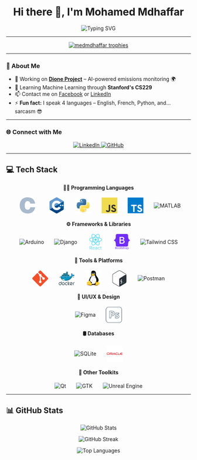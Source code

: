 <h1 align="center">Hi there 👋, I'm Mohamed Mdhaffar</h1>
<p align="center">
  <img src="https://readme-typing-svg.herokuapp.com/?lines=🎓+ICT+Engineering+Student+@+SUP'COM;🤖+AI+Explorer+%7C+🧩+Problem+Solver+%7C+🌍+Tech+for+Impact&center=true&width=500&height=40&color=0FF6EC&vCenter=true&size=20" alt="Typing SVG" />
</p>

---

<p align="center">
  <a href="https://github.com/medmdhaffar">
    <img src="https://github-profile-trophy.vercel.app/?username=medmdhaffar&theme=algolia&margin-w=10&margin-h=15&column=4" alt="medmdhaffar trophies"/>
  </a>
</p>

---

### 🚀 About Me

- 🔭 Working on **[Dione Project](https://github.com/zaydbf/Dione)** – AI-powered emissions monitoring 🌍  
- 🌱 Learning Machine Learning through **Stanford's CS229**  
- 📫 Contact me on [Facebook](https://www.facebook.com/mohamed.medhaffar.5?locale=fr_FR) or [LinkedIn](https://www.linkedin.com/in/mohamed-mdhafar-08707b280)  
- ⚡ **Fun fact:** I speak 4 languages – English, French, Python, and... sarcasm 😎  

---

### 🌐 Connect with Me

<p align="center">
  <a href="https://www.linkedin.com/in/mohamed-mdhafar-08707b280" target="_blank">
    <img src="https://img.shields.io/badge/LinkedIn-blue?style=for-the-badge&logo=linkedin&logoColor=white" alt="LinkedIn"/>
  </a>
  <a href="https://github.com/medmdhaffar" target="_blank">
    <img src="https://img.shields.io/badge/GitHub-black?style=for-the-badge&logo=github&logoColor=white" alt="GitHub"/>
  </a>
</p>

---

## 💻 Tech Stack

<h4 align="center">👨‍💻 Programming Languages</h4>
<p align="center">
  <img src="https://raw.githubusercontent.com/devicons/devicon/master/icons/c/c-original.svg" alt="C" style="width:44px; margin:0 20px; vertical-align:middle;"/>
  <img src="https://raw.githubusercontent.com/devicons/devicon/master/icons/cplusplus/cplusplus-original.svg" alt="C++" style="width:44px; margin:0 12px; vertical-align:middle;"/>
  <img src="https://raw.githubusercontent.com/devicons/devicon/master/icons/python/python-original.svg" alt="Python" style="width:44px; margin:0 12px; vertical-align:middle;"/>
  <img src="https://raw.githubusercontent.com/devicons/devicon/master/icons/javascript/javascript-original.svg" alt="JavaScript" style="width:44px; margin:0 12px; vertical-align:middle;"/>
  <img src="https://raw.githubusercontent.com/devicons/devicon/master/icons/typescript/typescript-original.svg" alt="TypeScript" style="width:44px; margin:0 12px; vertical-align:middle;"/>
  <img src="https://upload.wikimedia.org/wikipedia/commons/2/21/Matlab_Logo.png" alt="MATLAB" style="width:44px; margin:0 12px; vertical-align:middle;"/>
</p>

<h4 align="center">⚙️ Frameworks & Libraries</h4>
<p align="center">
  <img src="https://cdn.worldvectorlogo.com/logos/arduino-1.svg" alt="Arduino" style="width:44px; margin:0 12px; vertical-align:middle;"/>
  <img src="https://cdn.worldvectorlogo.com/logos/django.svg" alt="Django" style="width:44px; margin:0 12px; vertical-align:middle;"/>
  <img src="https://raw.githubusercontent.com/devicons/devicon/master/icons/react/react-original-wordmark.svg" alt="React" style="width:44px; margin:0 12px; vertical-align:middle;"/> 
  <img src="https://raw.githubusercontent.com/devicons/devicon/master/icons/bootstrap/bootstrap-plain-wordmark.svg" alt="Bootstrap" style="width:44px; margin:0 12px; vertical-align:middle;"/>
  <img src="https://www.vectorlogo.zone/logos/tailwindcss/tailwindcss-icon.svg" alt="Tailwind CSS" style="width:44px; margin:0 12px; vertical-align:middle;"/>
</p>

<h4 align="center">🔧 Tools & Platforms</h4>
<p align="center">
  <img src="https://raw.githubusercontent.com/devicons/devicon/master/icons/git/git-original.svg" alt="Git" style="width:44px; margin:0 12px; vertical-align:middle;"/>
  <img src="https://raw.githubusercontent.com/devicons/devicon/master/icons/docker/docker-original-wordmark.svg" alt="Docker" style="width:44px; margin:0 12px; vertical-align:middle;"/>
  <img src="https://raw.githubusercontent.com/devicons/devicon/master/icons/linux/linux-original.svg" alt="Linux" style="width:44px; margin:0 12px; vertical-align:middle;"/>
  <img src="https://raw.githubusercontent.com/devicons/devicon/master/icons/bash/bash-original.svg" alt="Bash" style="width:44px; margin:0 12px; vertical-align:middle;"/>
  <img src="https://www.vectorlogo.zone/logos/getpostman/getpostman-icon.svg" alt="Postman" style="width:44px; margin:0 12px; vertical-align:middle;"/>
</p>

<h4 align="center">🎨 UI/UX & Design</h4>
<p align="center">
  <img src="https://www.vectorlogo.zone/logos/figma/figma-icon.svg" alt="Figma" style="width:44px; margin:0 12px; vertical-align:middle;"/>
  <img src="https://raw.githubusercontent.com/devicons/devicon/master/icons/photoshop/photoshop-line.svg" alt="Photoshop" style="width:44px; margin:0 12px; vertical-align:middle;"/>
</p>

<h4 align="center">🛢️ Databases</h4>
<p align="center">
  <img src="https://www.vectorlogo.zone/logos/sqlite/sqlite-icon.svg" alt="SQLite" style="width:44px; margin:0 12px; vertical-align:middle;"/>
  <img src="https://raw.githubusercontent.com/devicons/devicon/master/icons/oracle/oracle-original.svg" alt="Oracle" style="width:44px; margin:0 12px; vertical-align:middle;"/>
</p>

<h4 align="center">🧪 Other Toolkits</h4>
<p align="center">
  <img src="https://upload.wikimedia.org/wikipedia/commons/0/0b/Qt_logo_2016.svg" alt="Qt" style="width:44px; margin:0 12px; vertical-align:middle;"/>
  <img src="https://upload.wikimedia.org/wikipedia/commons/7/71/GTK_logo.svg" alt="GTK" style="width:44px; margin:0 12px; vertical-align:middle;"/>
  <img src="https://raw.githubusercontent.com/kenangundogan/fontisto/036b7eca71aab1bef8e6a0518f7329f/icons/svg/brand/unreal-engine.svg" alt="Unreal Engine" style="width:44px; margin:0 12px; vertical-align:middle;"/>
</p>

---

## 📊 GitHub Stats

<p align="center">
  <img src="https://github-readme-stats.vercel.app/api?username=medmdhaffar&show_icons=true&theme=tokyonight" height="180px" alt="GitHub Stats"/>
</p>
<p align="center">
  <img src="https://github-readme-streak-stats.herokuapp.com/?user=medmdhaffar&theme=tokyonight" height="180px" alt="GitHub Streak"/>
</p>
<p align="center">
  <img src="https://github-readme-stats.vercel.app/api/top-langs/?username=medmdhaffar&layout=compact&theme=tokyonight" height="180px" alt="Top Languages"/>
</p>
